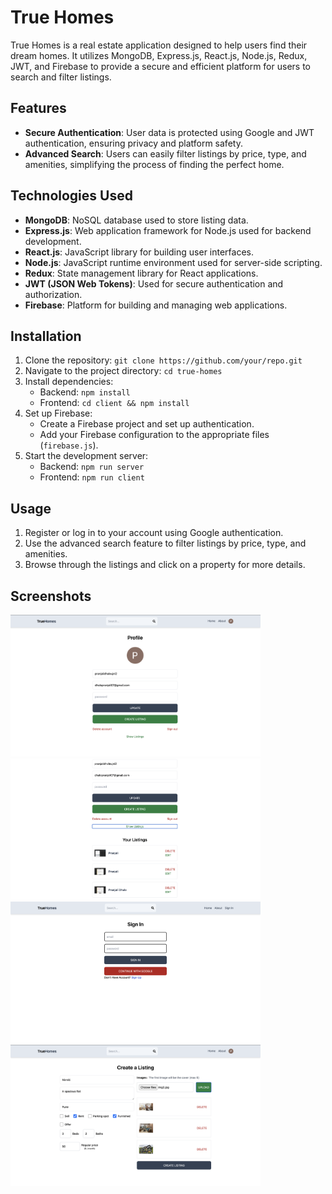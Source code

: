 # True Homes

True Homes is a real estate application designed to help users find their dream homes. It utilizes MongoDB, Express.js, React.js, Node.js, Redux, JWT, and Firebase to provide a secure and efficient platform for users to search and filter listings.

## Features

- **Secure Authentication**: User data is protected using Google and JWT authentication, ensuring privacy and platform safety.
- **Advanced Search**: Users can easily filter listings by price, type, and amenities, simplifying the process of finding the perfect home.

## Technologies Used

- **MongoDB**: NoSQL database used to store listing data.
- **Express.js**: Web application framework for Node.js used for backend development.
- **React.js**: JavaScript library for building user interfaces.
- **Node.js**: JavaScript runtime environment used for server-side scripting.
- **Redux**: State management library for React applications.
- **JWT (JSON Web Tokens)**: Used for secure authentication and authorization.
- **Firebase**: Platform for building and managing web applications.

## Installation

1. Clone the repository: `git clone https://github.com/your/repo.git`
2. Navigate to the project directory: `cd true-homes`
3. Install dependencies:
   - Backend: `npm install`
   - Frontend: `cd client && npm install`
4. Set up Firebase:
   - Create a Firebase project and set up authentication.
   - Add your Firebase configuration to the appropriate files (`firebase.js`).
5. Start the development server:
   - Backend: `npm run server`
   - Frontend: `npm run client`

## Usage

1. Register or log in to your account using Google authentication.
2. Use the advanced search feature to filter listings by price, type, and amenities.
3. Browse through the listings and click on a property for more details.


## Screenshots



<kbd>
  <img src="images/Screenshot 2024-04-23 at 8.06.54 PM.png" alt="Screenshot 1" width="400"/>
</kbd>

<kbd>
  <img src="images/Screenshot 2024-04-23 at 8.07.07 PM.png" alt="Screenshot 2" width="400"/>
</kbd>

<kbd>
  <img src="images/Screenshot 2024-04-23 at 8.07.26 PM.png" alt="Screenshot 3" width="400"/>
</kbd>

<kbd>
  <img src="images/Screenshot 2024-04-23 at 8.10.49 PM.png" alt="Screenshot 4" width="400"/>
</kbd>






